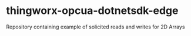 # thingworx-opcua-dotnetsdk-edge
Repository containing example of solicited reads and writes for 2D Arrays
